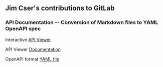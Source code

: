 ## Jim Cser's contributions to GitLab
### API Documentation -- Conversion of Markdown files to YAML OpenAPI spec  

Interactive [API Viewer](https://gitlab.com/gitlab-org/gitlab/-/blob/master/doc/api/openapi/openapi.yaml)  

API Viewer [Documentation](https://gitlab.com/gitlab-org/gitlab/-/blob/master/doc/api/openapi/openapi_interactive.md)  

OpenAPI format [YAML file](https://gitlab.com/gitlab-org/gitlab/-/blob/master/doc/api/openapi/v4/access_requests.yaml)
